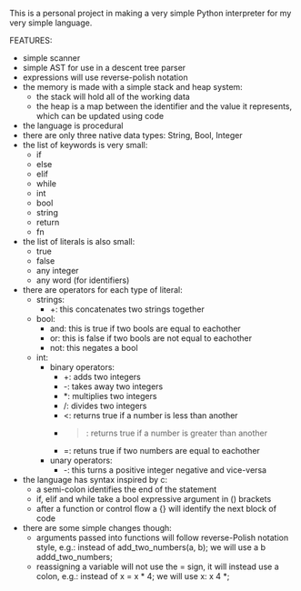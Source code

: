 This is a personal project in making a very simple Python interpreter for my very simple language.

FEATURES:
- simple scanner
- simple AST for use in a descent tree parser
- expressions will use reverse-polish notation
- the memory is made with a simple stack and heap system:
  - the stack will hold all of the working data
  - the heap is a map between the identifier and the value it represents, which can be updated using code
- the language is procedural
- there are only three native data types: String, Bool, Integer
- the list of keywords is very small:
    - if
    - else
    - elif
    - while
    - int
    - bool
    - string
    - return
    - fn
- the list of literals is also small:
    - true
    - false
    - any integer
    - any word (for identifiers)
- there are operators for each type of literal:
    - strings:
        - +: this concatenates two strings together
    - bool:
        - and: this is true if two bools are equal to eachother
        - or: this is false if two bools are not equal to eachother
        - not: this negates a bool
    - int:
        - binary operators:
            - +: adds two integers
            - -: takes away two integers
            - *: multiplies two integers
            - /: divides two integers
            - <: returns true if a number is less than another
            - >: returns true if a number is greater than another
            - =: retuns true if two numbers are equal to eachother
        - unary operators:
            - -: this turns a positive integer negative and vice-versa
- the language has syntax inspired by c:
    - a semi-colon identifies the end of the statement
    - if, elif and while take a bool expressive argument in () brackets
    - after a function or control flow a {} will identify the next block of code
- there are some simple changes though:
    - arguments passed into functions will follow reverse-Polish notation style, e.g.: instead of add_two_numbers(a, b); we will use a b addd_two_numbers;
    - reassigning a variable will not use the = sign, it will instead use a colon, e.g.: instead of x = x * 4; we will use x: x 4 *;
